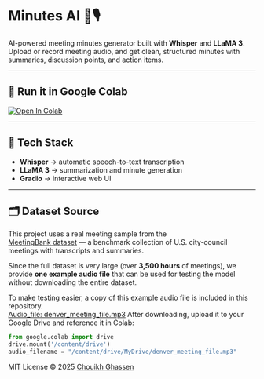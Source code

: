 # Minutes AI 🧠🎙️

AI-powered meeting minutes generator built with **Whisper** and **LLaMA 3**.  
Upload or record meeting audio, and get clean, structured minutes with summaries, discussion points, and action items.

---

## 🚀 Run it in Google Colab
[![Open In Colab](https://colab.research.google.com/assets/colab-badge.svg)](https://colab.research.google.com/github/Chouikh-Ghassen/minutes-ai/blob/main/minutes_ai.ipynb)

---

## 🧩 Tech Stack
- **Whisper** → automatic speech-to-text transcription  
- **LLaMA 3** → summarization and minute generation  
- **Gradio** → interactive web UI  

---

## 🗂️ Dataset Source

This project uses a real meeting sample from the  
[MeetingBank dataset](https://huggingface.co/datasets/huuuyeah/MeetingBank_Audio) — a benchmark collection of U.S. city-council meetings with transcripts and summaries.

Since the full dataset is very large (over **3,500 hours** of meetings), we provide **one example audio file** that can be used for testing the model without downloading the entire dataset.

To make testing easier, a copy of this example audio file is included in this repository.  
[Audio_file: denver_meeting_file.mp3](https://drive.google.com/file/d/1-R5EBNuebkcH_3gbTJXLpoqN30ZcGt95/view?usp=sharing)
After downloading, upload it to your Google Drive and reference it in Colab:

```python
from google.colab import drive
drive.mount('/content/drive')
audio_filename = "/content/drive/MyDrive/denver_meeting_file.mp3"
```


MIT License © 2025 [Chouikh Ghassen](https://github.com/Chouikh-Ghassen)
